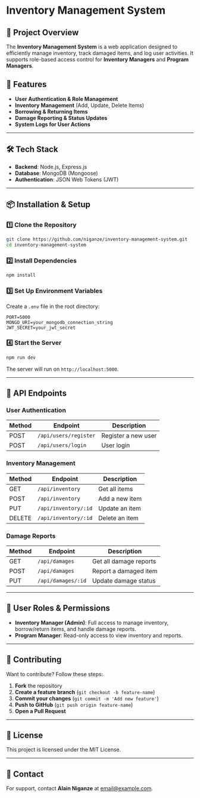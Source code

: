 # Inventory Management System

## 📌 Project Overview
The **Inventory Management System** is a web application designed to efficiently manage inventory, track damaged items, and log user activities. It supports role-based access control for **Inventory Managers** and **Program Managers**.

## 🚀 Features
- **User Authentication & Role Management**
- **Inventory Management** (Add, Update, Delete Items)
- **Borrowing & Returning Items**
- **Damage Reporting & Status Updates**
- **System Logs for User Actions**

---

## 🛠 Tech Stack
- **Backend**: Node.js, Express.js
- **Database**: MongoDB (Mongoose)
- **Authentication**: JSON Web Tokens (JWT)

---

## 📦 Installation & Setup
### 1️⃣ Clone the Repository
```sh
git clone https://github.com/niganze/inventory-management-system.git
cd inventory-management-system
```
### 2️⃣ Install Dependencies
```sh
npm install
```
### 3️⃣ Set Up Environment Variables
Create a `.env` file in the root directory:
```env
PORT=5000
MONGO_URI=your_mongodb_connection_string
JWT_SECRET=your_jwt_secret
```
### 4️⃣ Start the Server
```sh
npm run dev
```
The server will run on `http://localhost:5000`.

---

## 🔗 API Endpoints
### **User Authentication**
| Method | Endpoint        | Description |
|--------|---------------|-------------|
| POST   | `/api/users/register` | Register a new user |
| POST   | `/api/users/login`    | User login |

### **Inventory Management**
| Method | Endpoint         | Description |
|--------|----------------|-------------|
| GET    | `/api/inventory` | Get all items |
| POST   | `/api/inventory` | Add a new item |
| PUT    | `/api/inventory/:id` | Update an item |
| DELETE | `/api/inventory/:id` | Delete an item |

### **Damage Reports**
| Method | Endpoint         | Description |
|--------|----------------|-------------|
| GET    | `/api/damages` | Get all damage reports |
| POST   | `/api/damages` | Report a damaged item |
| PUT    | `/api/damages/:id` | Update damage status |

---

## 👥 User Roles & Permissions
- **Inventory Manager (Admin)**: Full access to manage inventory, borrow/return items, and handle damage reports.
- **Program Manager**: Read-only access to view inventory and reports.

---

## 📄 Contributing
Want to contribute? Follow these steps:
1. **Fork** the repository
2. **Create a feature branch** (`git checkout -b feature-name`)
3. **Commit your changes** (`git commit -m 'Add new feature'`)
4. **Push to GitHub** (`git push origin feature-name`)
5. **Open a Pull Request**

---

## 📜 License
This project is licensed under the MIT License.

---

## 📧 Contact
For support, contact **Alain Niganze** at [email@example.com](mailto:email@example.com).

